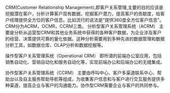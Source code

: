 CRM(Customer Relationship Management),即客户关系管理,主要的目的应该是挖掘潜在客户，分析计算客户现有数据，挖掘客户潜力，提高客户的贡献度，给客户经理提供全方位的客户信息。比如流行的说法是"提供360度全方位客户信息"。
CRM分为ACRM，OCMR，CCRM三类。
分析型客户关系管理系统（ACRM）
主要是分析从运营型CRM和其他业务系统中获得的各种客户数据，为企业涉及客户的经营、决策提供可靠的量化依据。这种分析需要用到多种先进的数据管理和数据分析工具，如数据仓库、OLAP分析和数据挖掘等。 

操作型客户关系管理系统（Operational CRM）
即所谓的前端办公室应用，包括销售自动化、营销自动化和服务自动化等，实现前端办公和后端办公的无缝集成。

协作型客户关系管理系统（CCRM）
主要由呼叫中心、客户多渠道联系中心、帮助台以及自主服务帮助导航等组成，为收集客户信息和与客户进行交互服务提供多种渠道，提高企业与客户的沟通能力。协作型CRM需要企业与客户的共同参与。
